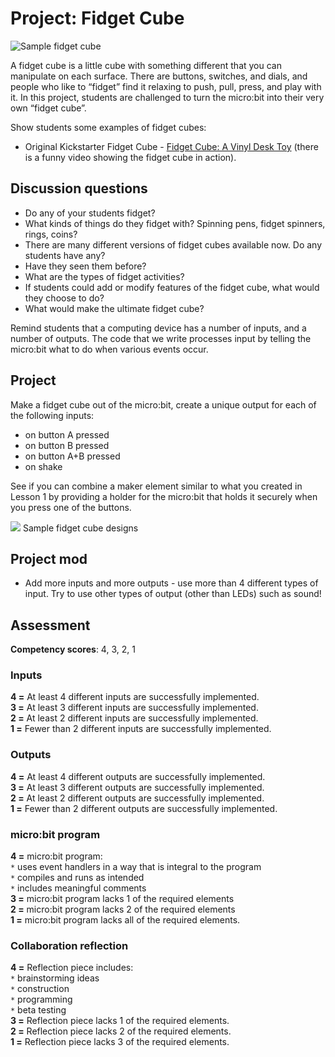 # Project: Fidget Cube

![Sample fidget cube](/static/courses/csintro/algorithms/fidgetcube.jpg)

A fidget cube is a little cube with something different that you can manipulate on each surface. There are buttons, switches, and dials, and people who like to “fidget” find it relaxing to push, pull, press, and play with it. In this project, students are challenged to turn the micro:bit into their very own “fidget cube”. 

Show students some examples of fidget cubes:
* Original Kickstarter Fidget Cube - [Fidget Cube: A Vinyl Desk Toy](https://www.kickstarter.com/projects/antsylabs/fidget-cube-a-vinyl-desk-toy) (there is a funny video showing the fidget cube in action).

## Discussion questions

* Do any of your students fidget? 
* What kinds of things do they fidget with? Spinning pens, fidget spinners, rings, coins? 
* There are many different versions of fidget cubes available now. Do any students have any? 
* Have they seen them before? 
* What are the types of fidget activities? 
* If students could add or modify features of the fidget cube, what would they choose to do? 
* What would make the ultimate fidget cube?

Remind students that a computing device has a number of inputs, and a number of outputs. The code that we write processes input by telling the micro:bit what to do when various events occur.

## Project

Make a fidget cube out of the micro:bit, create a unique output for each of the following inputs:
* on button A pressed
* on button B pressed
* on button A+B pressed
* on shake

See if you can combine a maker element similar to what you created in Lesson 1 by providing a holder for the micro:bit that holds it securely when you press one of the buttons.

![](/static/courses/csintro/algorithms/fidget-cube.jpg)
Sample fidget cube designs

## Project mod 
* Add more inputs and more outputs - use more than 4 different types of input. Try to use other types of output (other than LEDs) such as sound!

## Assessment

**Competency scores**: 4, 3, 2, 1

### Inputs

**4 =** At least 4 different inputs are successfully implemented.<br/>
**3 =** At least 3 different inputs are successfully implemented.<br/>
**2 =** At least 2 different inputs are successfully implemented.<br/>
**1 =** Fewer than 2 different inputs are successfully implemented.

### Outputs

**4 =** At least 4 different outputs are successfully implemented.<br/>
**3 =** At least 3 different outputs are successfully implemented.<br/>
**2 =** At least 2 different outputs are successfully implemented.<br/>
**1 =** Fewer than 2 different outputs are successfully implemented.

### micro:bit program

**4 =** micro:bit program:<br/>
`*` uses event handlers in a way that is integral to the program<br/>
`*` compiles and runs as intended<br/>
`*` includes meaningful comments<br/>
**3 =** micro:bit program lacks 1 of the required elements<br/>
**2 =** micro:bit program lacks 2 of the required elements<br/>
**1 =** micro:bit program lacks all of the required elements.

### Collaboration reflection

**4 =** Reflection piece includes:<br/>
`*` brainstorming ideas<br/>
`*` construction<br/>
`*` programming<br/>
`*` beta testing<br/>
**3 =** Reflection piece lacks 1 of the required elements.<br/>
**2 =** Reflection piece lacks 2 of the required elements.<br/>
**1 =** Reflection piece lacks 3 of the required elements.
